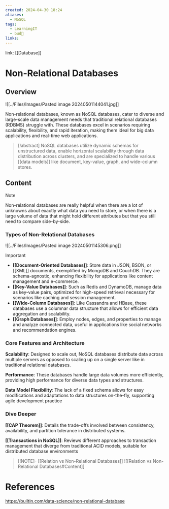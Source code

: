 ```yaml
---
created: 2024-04-30 18:24
aliases:
  - NoSQL
tags:
  - LearningIT
  - bud🌿
links:
---
```


link: [[Database]]

# Non-Relational Databases

## Overview

![[../Files/Images/Pasted image 20240501144041.jpg]]

Non-relational databases, known as NoSQL databases, cater to diverse and large-scale data management needs that traditional relational databases (RDBMS) struggle with. These databases excel in scenarios requiring scalability, flexibility, and rapid iteration, making them ideal for big data applications and real-time web applications.

> [!abstract]
>  NoSQL databases utilize dynamic schemas for unstructured data, enable horizontal scalability through data distribution across clusters, and are specialized to handle various [[data models]] like document, key-value, graph, and wide-column stores.

## Content

> [!note]
> Non-relational databases are really helpful when there are a lot of unknowns about exactly what data you need to store, or when there is a large volume of data that might hold different attributes but that you still need to compare side-by-side.

### Types of Non-Relational Databases

![[../Files/Images/Pasted image 20240501145306.png]]

>[!important]
>
>- **[[Document-Oriented Databases]]**: Store data in JSON, BSON, or [[XML]] documents, exemplified by MongoDB and CouchDB. They are schema-agnostic, enhancing flexibility for applications like content management and e-commerce.
>- **[[Key-Value Databases]]**: Such as Redis and DynamoDB, manage data as key-value pairs, optimized for high-speed retrieval necessary for scenarios like caching and session management.
>- **[[Wide-Column Databases]]**: Like Cassandra and HBase, these databases use a columnar data structure that allows for efficient data aggregation and scalability.
>- **[[Graph Databases]]**: Employ nodes, edges, and properties to manage and analyze connected data, useful in applications like social networks and recommendation engines.

### Core Features and Architecture

**Scalability**: Designed to scale out, NoSQL databases distribute data across multiple servers as opposed to scaling up on a single server like in traditional relational databases.

**Performance**: These databases handle large data volumes more efficiently, providing high performance for diverse data types and structures.

**Data Model Flexibility**: The lack of a fixed schema allows for easy modifications and adaptations to data structures on-the-fly, supporting agile development practice

### Dive Deeper

**[[CAP Theorem]]**: Details the trade-offs involved between consistency, availability, and partition tolerance in distributed systems.

**[[Transactions in NoSQL]]**: Reviews different approaches to transaction management that diverge from traditional ACID models, suitable for distributed database environments

> [!NOTE]- [[Relation vs Non-Relational Databases]]
> ![[Relation vs Non-Relational Databases#Content]]
> 

# References

https://builtin.com/data-science/non-relational-database
